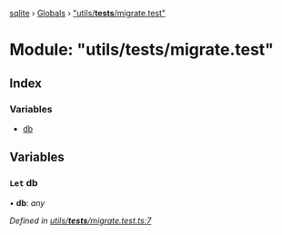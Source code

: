 [sqlite](../README.md) › [Globals](../globals.md) › ["utils/__tests__/migrate.test"](_utils___tests___migrate_test_.md)

# Module: "utils/__tests__/migrate.test"

## Index

### Variables

* [db](_utils___tests___migrate_test_.md#let-db)

## Variables

### `Let` db

• **db**: *any*

*Defined in [utils/__tests__/migrate.test.ts:7](https://github.com/theogravity/sqlite-v3/blob/d520ca5/src/utils/__tests__/migrate.test.ts#L7)*
